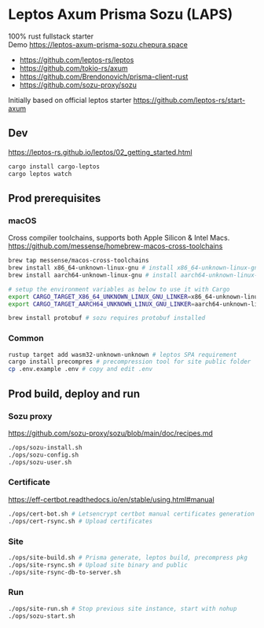# Leptos Axum Prisma Sozu (LAPS)

100% rust fullstack starter \
Demo <https://leptos-axum-prisma-sozu.chepura.space>

- <https://github.com/leptos-rs/leptos>
- <https://github.com/tokio-rs/axum>
- <https://github.com/Brendonovich/prisma-client-rust>
- <https://github.com/sozu-proxy/sozu>

Initially based on official leptos starter <https://github.com/leptos-rs/start-axum>

## Dev
<https://leptos-rs.github.io/leptos/02_getting_started.html>
```sh
cargo install cargo-leptos
cargo leptos watch
```

## Prod prerequisites
### macOS
Cross compiler toolchains, supports both Apple Silicon & Intel Macs. 
https://github.com/messense/homebrew-macos-cross-toolchains
```sh
brew tap messense/macos-cross-toolchains
brew install x86_64-unknown-linux-gnu # install x86_64-unknown-linux-gnu toolchain
brew install aarch64-unknown-linux-gnu # install aarch64-unknown-linux-gnu toolchain

# setup the environment variables as below to use it with Cargo
export CARGO_TARGET_X86_64_UNKNOWN_LINUX_GNU_LINKER=x86_64-unknown-linux-gnu-gcc
export CARGO_TARGET_AARCH64_UNKNOWN_LINUX_GNU_LINKER=aarch64-unknown-linux-gnu-gcc

brew install protobuf # sozu requires protobuf installed
```
### Common
```sh
rustup target add wasm32-unknown-unknown # leptos SPA requirement
cargo install precompres # precompression tool for site public folder
cp .env.example .env # copy and edit .env
```

## Prod build, deploy and run
### Sozu proxy
<https://github.com/sozu-proxy/sozu/blob/main/doc/recipes.md>
```sh 
./ops/sozu-install.sh
./ops/sozu-config.sh
./ops/sozu-user.sh
```

### Certificate
<https://eff-certbot.readthedocs.io/en/stable/using.html#manual>
```sh
./ops/cert-bot.sh # Letsencrypt certbot manual certificates generation into ./ops/cert
./ops/cert-rsync.sh # Upload certificates
```

### Site
```sh
./ops/site-build.sh # Prisma generate, leptos build, precompress pkg
./ops/site-rsync.sh # Upload site binary and public
./ops/site-rsync-db-to-server.sh
```

### Run
```sh
./ops/site-run.sh # Stop previous site instance, start with nohup
./ops/sozu-start.sh
```
